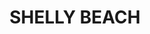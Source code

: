 ---
lastmod: '2025-04-06T06:05:20+00:00'
latitude: -33.315827
layout: suburb
longitude: 151.519708
postcode: '2261'
state: NSW
title: SHELLY BEACH
url: /nsw/shelly-beach/
---